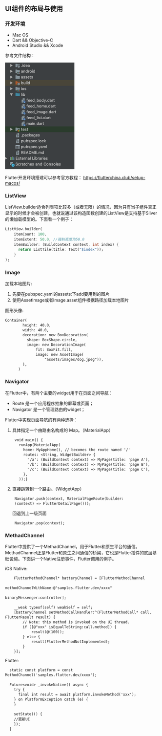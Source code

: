 ## UI组件的布局与使用

###  开发环境

* Mac OS
* Dart && Objective-C
* Android Studio && Xcode

参考文件结构：

![files](./img/files.png)

Flutter开发环境搭建可以参考官方教程：
https://flutterchina.club/setup-macos/

### ListView

ListView.builder适合列表项比较多（或者无限）的情况，因为只有当子组件真正显示的时候才会被创建，也就说通过该构造函数创建的ListView是支持基于Sliver的懒加载模型的。下面看一个例子：


```dart
ListView.builder(
    itemCount: 100,
    itemExtent: 50.0, //强制高度为50.0
    itemBuilder: (BuildContext context, int index) {
      return ListTile(title: Text("$index"));
    }
);
```

### Image

加载本地图片:

1. 先要在pubspec.yaml的assets:下add要用到的图片
2. 使用AssetImage或者Image.asset组件根据路径加载本地图片


圆形头像:

	Container(
	        height: 40.0,
	        width: 40.0,
	        decoration: new BoxDecoration(
	          shape: BoxShape.circle,
	          image: new DecorationImage(
	              fit: BoxFit.fill,
	              image: new AssetImage(
	                  "assets/images/dog.jpeg")),
	        ),
	      )


### Navigator

在Flutter中，有两个主要的widget用于在页面之间导航：

- Route 是一个应用程序抽象的屏幕或页面；
- Navigator 是一个管理路由的widget；

Flutter中实现页面导航的有两种选择：

1. 具体指定一个由路由名构成的 Map。（MaterialApp）

		void main() {
		  runApp(MaterialApp(
		    home: MyAppHome(), // becomes the route named '/'
		    routes: <String, WidgetBuilder> {
		      '/a': (BuildContext context) => MyPage(title: 'page A'),
		      '/b': (BuildContext context) => MyPage(title: 'page B'),
		      '/c': (BuildContext context) => MyPage(title: 'page C'),
		    },
		  ));}

2. 直接跳转到一个路由。（WidgetApp）

		Navigator.push(context, MaterialPageRoute(builder: 
		(context) => FlutterDetailPage()));

	回退到上一级页面

 		Navigator.pop(context);


### MethadChannel

Flutter中提供了一个MethadChannel，用于Flutter和原生平台的通信。MethadChannel正是Flutter和原生之间通信的桥梁，它也是Flutter插件的底层基础设施。下面讲一个Native注册事件，Flutter调用的例子。

iOS Native:

	    FlutterMethodChannel* batteryChannel = [FlutterMethodChannel
	                                            methodChannelWithName:@"samples.flutter.dev/xxxx"
	                                            binaryMessenger:controller];
	    
	    __weak typeof(self) weakSelf = self;
	    [batteryChannel setMethodCallHandler:^(FlutterMethodCall* call, FlutterResult result) {
	        // Note: this method is invoked on the UI thread.
	        if ([@"xxx" isEqualToString:call.method]) {
	            result(@(100));
	        } else {
	            result(FlutterMethodNotImplemented);
	        }
	    }];

Flutter:

	  static const platform = const MethodChannel('samples.flutter.dev/xxxx');
	
	  Future<void> _invokeNative() async {
	    try {
	      final int result = await platform.invokeMethod('xxx');
	    } on PlatformException catch (e) {
	    }
		
	    setState(() {
	    //更新UI
	    });
	  }
